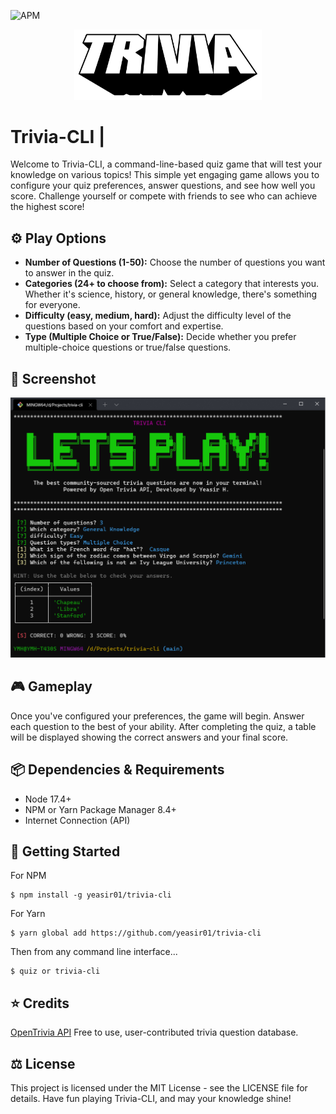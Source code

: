 ![APM](https://img.shields.io/github/license/yeasir01/trivia-cli)
<!-- https://img.shields.io/apm/l/trivia-cli -->

<p align="center">
    <img width="300px" src="./media/trivia-banner.png" />
</p>


# Trivia-CLI |
Welcome to Trivia-CLI, a command-line-based quiz game that will test your knowledge on various topics! This simple yet engaging game allows you to configure your quiz preferences, answer questions, and see how well you score. Challenge yourself or compete with friends to see who can achieve the highest score!

## ⚙️ Play Options
* **Number of Questions (1-50):**
Choose the number of questions you want to answer in the quiz.
* **Categories (24+ to choose from):**
Select a category that interests you. Whether it's science, history, or general knowledge, there's something for everyone.
* **Difficulty (easy, medium, hard):**
Adjust the difficulty level of the questions based on your comfort and expertise.
* **Type (Multiple Choice or True/False):**
Decide whether you prefer multiple-choice questions or true/false questions.

## 📸 Screenshot
<img src="./media/screenshot.png">

## 🎮 Gameplay
Once you've configured your preferences, the game will begin. Answer each question to the best of your ability. After completing the quiz, a table will be displayed showing the correct answers and your final score.

## 📦 Dependencies & Requirements
- Node 17.4+
- NPM or Yarn Package Manager 8.4+
- Internet Connection (API)

## 🚩 Getting Started
For NPM
```
$ npm install -g yeasir01/trivia-cli
```
For Yarn
```
$ yarn global add https://github.com/yeasir01/trivia-cli
```

Then from any command line interface...

```
$ quiz or trivia-cli
```

## ⭐ Credits
[OpenTrivia API](https://opentdb.com/) Free to use, user-contributed trivia question database.

## ⚖️ License
This project is licensed under the MIT License - see the LICENSE file for details.
Have fun playing Trivia-CLI, and may your knowledge shine!